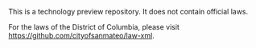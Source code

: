 This is a technology preview repository. It does not contain official laws.

For the laws of the District of Columbia, please visit https://github.com/cityofsanmateo/law-xml.
